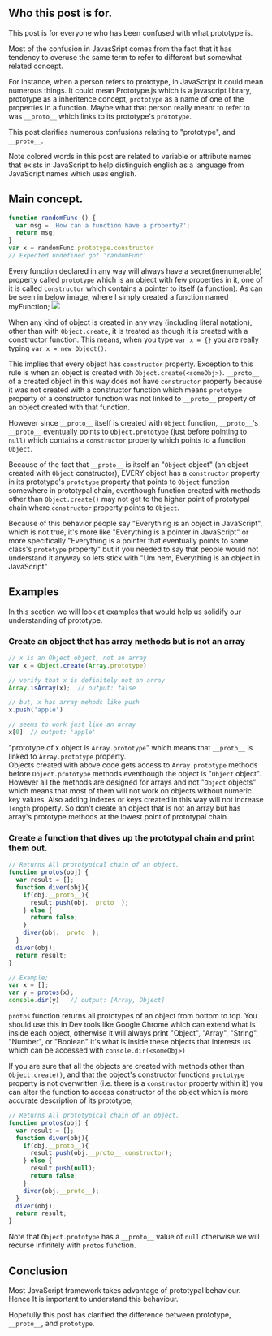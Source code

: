 ## Who this post is for.
This post is for everyone who has been confused with what prototype is.  

Most of the confusion in JavasSript comes from the fact that it has tendency to overuse the same term to refer to different but somewhat related concept.

For instance, when a person refers to prototype, in JavaScript it could mean numerous things. It could mean Prototype.js which is a javascript library, prototype as a inheritence concept, `prototype` as a name of one of the properties in a function. Maybe what that person really meant to refer to was `__proto__` which links to its prototype's `prototype`.

This post clarifies numerous confusions relating to "prototype", and `__proto__`.

Note colored words in this post are related to variable or attribute names that exists in JavaScript to help distinguish english as a language from JavaScript names which uses english.

## Main concept.
```javascript
function randomFunc () {
  var msg = 'How can a function have a property?';
  return msg;
}
var x = randomFunc.prototype.constructor  
// Expected undefined got 'randomFunc'
```
Every function declared in any way will always have a secret(inenumerable) property called `prototype` which is an object with few properties in it, one of it is called `constructor` which contains a pointer to itself (a function). As can be seen in below image, where I simply created a function named myFunction;
![](https://raw.githubusercontent.com/imskojs/imskojs.github.io/master/constructor.png)

When any kind of object is created in any way (including literal notation), other than with `Object.create`, it is treated as though it is created with a constructor function. This means, when you type `var x = {}` you are really typing `var x = new Object()`.

This implies that every object has `constructor` property. Exception to this rule is when an object is created with `Object.create(<someObj>)`.  `__proto__` of a created object in this way does not have `constructor` property because it was not created with a constructor function which means `prototype` property of a constructor function was not linked to `__proto__` property of an object created with that function. 

However since `__proto__` itself is created with `Object` function, `__proto__`'s `__proto__` eventually points to `Object.prototype` (just before pointing to `null`) which contains a `constructor` property which points to a function `Object`. 

Because of the fact that `__proto__` is itself an "`Object` object" (an object created with `Object` constructor), EVERY object has a `constructor` property in its prototype's `prototype` property that points to `Object` function somewhere in prototypal chain, eventhough function created with methods other than `Object.create()` may not get to the higher point of prototypal chain where `constructor` property points to `Object`.

Because of this behavior people say "Everything is an object in JavaScript", which is not true, it's more like "Everything is a pointer in JavaScript" or more specifically "Everything is a pointer that eventually points to some class's `prototype` property" but if you needed to say that people would not understand it anyway so lets stick with "Um hem, Everything is an object in JavaScript"

## Examples
In this section we will look at examples that would help us solidify our understanding of prototype.


### Create an object that has array methods but is not an array

```javascript
// x is an Object object, not an array
var x = Object.create(Array.prototype)

// verify that x is definitely not an array
Array.isArray(x);  // output: false

// but, x has array mehods like push
x.push('apple')

// seems to work just like an array
x[0]  // output: 'apple'
```
"prototype of x object is `Array.prototype`" which means that `__proto__` is linked to `Array.prototype` property.  
Objects created with above code gets access to `Array.prototype` methods before `Object.prototype` methods eventhough the object is "`Object` object". However all the methods are designed for arrays and not "`Object` objects" which means that most of them will not work on objects without numeric key values. Also adding indexes or keys created in this way will not increase `length` property. So don't create an object that is not an array but has array's prototype methods at the lowest point of prototypal chain.

### Create a function that dives up the prototypal chain and print them out.
```javascript
// Returns All prototypical chain of an object.
function protos(obj) {
  var result = [];
  function diver(obj){
    if(obj.__proto__){
      result.push(obj.__proto__);
    } else {
      return false;
    }
    diver(obj.__proto__);
  }
  diver(obj);
  return result;
}

// Example;
var x = [];
var y = protos(x); 
console.dir(y)   // output: [Array, Object]
```
`protos` function returns all prototypes of an object from bottom to top.
You should use this in Dev tools like Google Chrome which can extend what is inside each object, otherwise it will always print "Object", "Array", "String", "Number", or "Boolean" it's what is inside these objects that interests us which can be accessed with `console.dir(<someObj>)`

If you are sure that all the objects are created with methods other than `Object.create()`, and that the object's constructor functions `prototype` property is not overwritten (i.e. there is a `constructor` property within it) you can alter the function to access constructor of the object which is more accurate description of its prototype;
```javascript
// Returns All prototypical chain of an object.
function protos(obj) {
  var result = [];
  function diver(obj){
    if(obj.__proto__){
      result.push(obj.__proto__.constructor);
    } else {
      result.push(null);
      return false;
    }
    diver(obj.__proto__);
  }
  diver(obj);
  return result;
}

```
Note that `Object.prototype` has a `__proto__` value of `null` otherwise we will recurse infinitely with `protos` function.


## Conclusion
Most JavaScript framework takes advantage of prototypal behaviour. Hence It is important to understand this behaviour.

Hopefully this post has clarified the difference between prototype, `__proto__`, and `prototype`.

  

